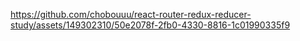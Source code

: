

https://github.com/chobouuu/react-router-redux-reducer-study/assets/149302310/50e2078f-2fb0-4330-8816-1c01990335f9

